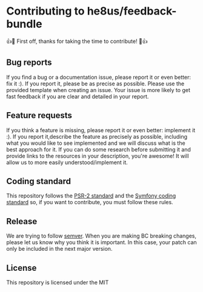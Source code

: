 Contributing to he8us/feedback-bundle
=====================================

:+1::tada: First off, thanks for taking the time to contribute! :tada::+1:


Bug reports
-----------

If you find a bug or a documentation issue, please report it or even better: fix it :). If you report it,
please be as precise as possible. Please use the provided template when creating an issue. Your issue is 
more likely to get fast feedback if you are clear and detailed in your report.

Feature requests
----------------

If you think a feature is missing, please report it or even better: implement it :). If you report it,describe the 
feature as precisely as possible, including what you would like to see implemented and we will discuss what is the 
best approach for it. If you can do some research before submitting it and provide links to the resources in your 
description, you're awesome! It will allow us to more easily understood/implement it.


Coding standard
---------------

This repository follows the [PSR-2 standard](http://www.php-fig.org/psr/psr-2) and 
the [Symfony coding standard](http://symfony.com/doc/current/contributing/code/standards.html) so, if you want to contribute,
you must follow these rules.

Release
--------

We are trying to follow [semver](http://semver.org). When you are making BC breaking changes,
please let us know why you think it is important.
In this case, your patch can only be included in the next major version.


License
-------

This repository is licensed under the MIT
